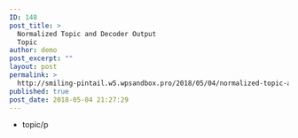 ```yaml
---
ID: 148
post_title: >
  Normalized Topic and Decoder Output
  Topic
author: demo
post_excerpt: ""
layout: post
permalink: >
  http://smiling-pintail.w5.wpsandbox.pro/2018/05/04/normalized-topic-and-decoder-output-topic/
published: true
post_date: 2018-05-04 21:27:29
---
```

- topic/p
